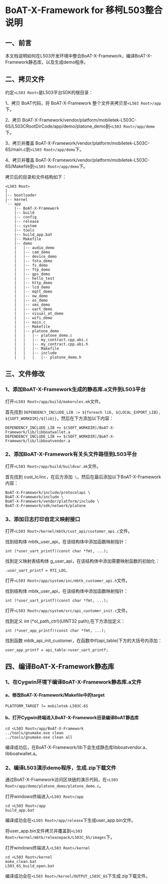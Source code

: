 # BoAT-X-Framework for 移柯L503整合说明


## 一、前言

本文档说明如何在L503开发环境中整合BoAT-X-Framework，编译BoAT-X-Framework静态库，以及生成demo程序。


## 二、拷贝文件

约定`<L503 Root>`是L503平台SDK的根目录：

1、拷贝 BoAT代码，将 BoAT-X-Framework 整个文件夹拷贝至`<L503 Root>/app`下。

2、拷贝 BoAT-X-Framework/vendor/platform/mobiletek-L503C-6S/L503CRootDirCode/app/demo/platone_demo到`<L503 Root>/app/demo`下。

3、拷贝并覆盖 BoAT-X-Framework/vendor/platform/mobiletek-L503C-6S/main.c到`<L503 Root>/app/demo`下。

4、拷贝并覆盖 BoAT-X-Framework/vendor/platform/mobiletek-L503C-6S/Makefile到`<L503 Root>/app/demo`下。


拷贝后的目录和文件结构如下：
```
<L503 Root>
|
|-- bootloader
|-- kernel
`-- app
    |-- BoAT-X-Framework
    |-- build
    |-- config
    |-- release
    |-- system
    |-- tools	
	|-- build_app.bat	
    |-- Makefile	
    |-- demo
    |   |-- audio_demo
    |   |-- cam_demo
    |   |-- device_demo
    |   |-- fota_demo
    |   |-- fs_demo
    |   |-- ftp_demo
    |   |-- gps_demo
    |   |-- hello_test
	|   |-- http_demo
    |   |-- lcd_demo
    |   |-- mqtt_demo
    |   |-- nw_demo
    |   |-- os_demo
    |   |-- sms_demo
    |   |-- uart_demo
    |   |-- visual_at_demo
    |   |-- wifi_demo
    |   |-- main.c
    |   |-- Makefile
    |   |-- platone_demo
    |   |   |-- platone_demo.c
    |   |   |-- my_contract.cpp.abi.c
    |   |   |-- my_contract.cpp.abi.h
    |   |   |-- Makefile
    |   |   |-- include
    |   |   |   |-- platone_demo.h
```


## 三、文件修改

### 1、添加BoAT-X-Framework生成的静态库.a文件到L503平台

  打开`<L503 Root>/app/build/makerules.mk`文件。
  
  首先找到 `DEPENDENCY_INCLUDE_LIB := ${foreach lib, ${LOCAL_EXPORT_LIB}, ${SOFT_WORKDIR}/${lib}}`，然后在下方添加以下内容：
  ```
  DEPENDENCY_INCLUDE_LIB += $(SOFT_WORKDIR)/BoAT-X-Framework/lib/libboatwallet.a
  DEPENDENCY_INCLUDE_LIB += $(SOFT_WORKDIR)/BoAT-X-Framework/lib/libboatvendor.a
  ```

### 2、添加BoAT-X-Framework有关头文件路径到L503平台

  打开`<L503 Root>/app/build/buildvar.mk`文件。
  
  首先找到 cust_lc/inc，在后方添加` \`，然后在最后添加以下BoAT-X-Framework内容：
  ```
  BoAT-X-Framework/include/protocolapi \
  BoAT-X-Framework/include \
  BoAT-X-Framework/vendor/platform/include \
  BoAT-X-Framework/sdk/network/platone
  ```

### 3、添加日志打印自定义映射接口

  打开`<L503 Root>/kernel/mbtk/cust_api/customer_api.c`文件。
  
  找到结构体 mbtk_user_api，在该结构体中添加函数映射指针：
  ```
  int (*user_uart_printf)(const char *fmt, ...);
  ```

  找到定义映射表结构体 g_user_api，在该结构体中添加需要映射函数的初始化：
  ```
  .user_uart_printf = RTI_LOG,
  ```  
  
  打开`<L503 Root>/app/system/inc/mbtk_customer_api.h`文件。
  
  找到结构体 mbtk_user_api，在该结构体中添加函数映射指针：
  ```
  int (*user_uart_printf)(const char *fmt, ...);
  ``` 
  
  打开`<L503 Root>/app/system/src/api_customer_init.c`文件。
  
  找到定义 int (*ol_path_ctrl)(UINT32 path);在下方添加定义：
  ```
  int (*user_app_printf)(const char *fmt, ...);
  ```
  
  找到函数 mbtk_api_init_customer，在函数中if(api_table)下方的大括号内添加：
  ```
  user_app_printf = api_table->user_uart_printf;
  ```
  

## 四、编译BoAT-X-Framework静态库

### 1、在Cygwin环境下编译BoAT-X-Framework静态库.a文件

   #### a、修改BoAT-X-Framework/Makefile中的target
   ```
   PLATFORM_TARGET ?= mobiletek-L503C-6S
   ```
   
   #### b、打开Cygwin终端进入BoAT-X-Framework目录编译BoAT静态库
   ```
   cd <L503 Root>/app/BoAT-X-Framework
   ../tools/gnumake.exe clean
   ../tools/gnumake.exe clean all
   ```
   
   编译成功后，在BoAT-X-Framework/lib下会生成静态库libboatvendor.a、libboatwallet.a。
   

### 2、编译L503演示demo程序，生成.zip下载文件

   通过BoAT-X-Framework访问区块链的演示代码，在`<L503 Root>/app/demo/platone_demo/platone_demo.c`。
   
   打开windows终端进入`<L503 Root>/app`
   ```
   cd <L503 Root>/app
   build_app.bat
   ```
   编译成功会在`<L503 Root>/app/release`下生成user_app.bin文件。

   将user_app.bin文件拷贝并覆盖到`<L503 Root>/kernel/mbtk/releasepack/L503C_6S/images`下。

   打开windows终端进入`<L503 Root>/kernel`
   ```
   cd <L503 Root>/kernel
   make_clean.bat
   L503_6S_build_open.bat
   ```
   编译成功会在`<L503 Root>/kernel/OUTPUT_L503C_6S`下生成.zip下载文件。